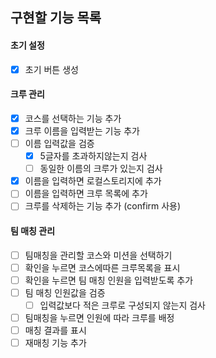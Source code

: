 ## 구현할 기능 목록

#### 초기 설정

- [x] 초기 버튼 생성

#### 크루 관리

- [x] 코스를 선택하는 기능 추가
- [x] 크루 이름을 입력받는 기능 추가
- [ ] 이름 입력값을 검증
  - [x] 5글자를 초과하지않는지 검사
  - [ ] 동일한 이름의 크루가 있는지 검사
- [x] 이름을 입력하면 로컬스토리지에 추가
- [ ] 이름을 입력하면 크루 목록에 추가
- [ ] 크루를 삭제하는 기능 추가 (confirm 사용)

#### 팀 매칭 관리

- [ ] 팀매칭을 관리할 코스와 미션을 선택하기
- [ ] 확인을 누르면 코스에따른 크루목록을 표시
- [ ] 확인을 누르면 팀 매칭 인원을 입력받도록 추가
- [ ] 팀 매칭 인원값을 검증
  - [ ] 입력값보다 적은 크루로 구성되지 않는지 검사
- [ ] 팀매칭을 누르면 인원에 따라 크루를 배정
- [ ] 매칭 결과를 표시
- [ ] 재매칭 기능 추가
